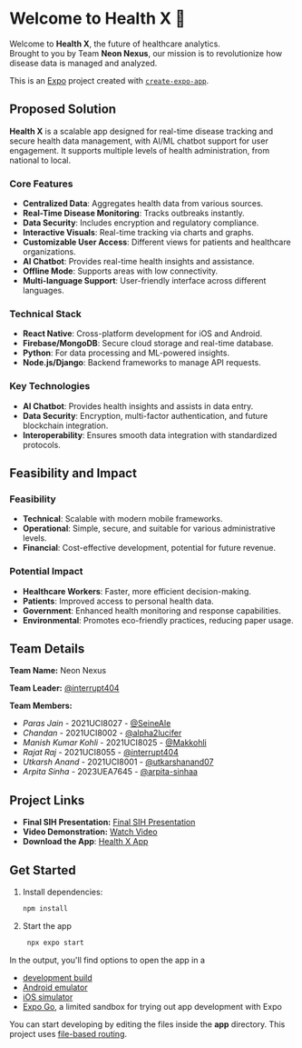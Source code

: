 # Welcome to Health X 👋

Welcome to **Health X**, the future of healthcare analytics.  
Brought to you by Team **Neon Nexus**, our mission is to revolutionize how disease data is managed and analyzed.

This is an [Expo](https://expo.dev) project created with [`create-expo-app`](https://www.npmjs.com/package/create-expo-app).

## Proposed Solution

**Health X** is a scalable app designed for real-time disease tracking and secure health data management, with AI/ML chatbot support for user engagement. It supports multiple levels of health administration, from national to local.

### Core Features
- **Centralized Data**: Aggregates health data from various sources.
- **Real-Time Disease Monitoring**: Tracks outbreaks instantly.
- **Data Security**: Includes encryption and regulatory compliance.
- **Interactive Visuals**: Real-time tracking via charts and graphs.
- **Customizable User Access**: Different views for patients and healthcare organizations.
- **AI Chatbot**: Provides real-time health insights and assistance.
- **Offline Mode**: Supports areas with low connectivity.
- **Multi-language Support**: User-friendly interface across different languages.

### Technical Stack
- **React Native**: Cross-platform development for iOS and Android.
- **Firebase/MongoDB**: Secure cloud storage and real-time database.
- **Python**: For data processing and ML-powered insights.
- **Node.js/Django**: Backend frameworks to manage API requests.

### Key Technologies
- **AI Chatbot**: Provides health insights and assists in data entry.
- **Data Security**: Encryption, multi-factor authentication, and future blockchain integration.
- **Interoperability**: Ensures smooth data integration with standardized protocols.

## Feasibility and Impact

### Feasibility
- **Technical**: Scalable with modern mobile frameworks.
- **Operational**: Simple, secure, and suitable for various administrative levels.
- **Financial**: Cost-effective development, potential for future revenue.

### Potential Impact
- **Healthcare Workers**: Faster, more efficient decision-making.
- **Patients**: Improved access to personal health data.
- **Government**: Enhanced health monitoring and response capabilities.
- **Environmental**: Promotes eco-friendly practices, reducing paper usage.


## Team Details

**Team Name:** Neon Nexus

**Team Leader:** [@interrupt404](https://github.com/interrupt404)

**Team Members:**

- *Paras Jain* - 2021UCI8027 - [@SeineAle](https://github.com/SeineAle)
- *Chandan* - 2021UCI8002 - [@alpha2lucifer](https://github.com/alpha2lucifer)
- *Manish Kumar Kohli* - 2021UCI8025 - [@Makkohli](https://github.com/Makkohli)
- *Rajat Raj* - 2021UCI8055 - [@interrupt404](https://github.com/interrupt404)
- *Utkarsh Anand* - 2021UCI8001 - [@utkarshanand07](https://github.com/utkarshanand07)
- *Arpita Sinha* - 2023UEA7645 - [@arpita-sinhaa](https://github.com/arpita-sinhaa)

## Project Links

- **Final SIH Presentation:** [Final SIH Presentation](https://drive.google.com/drive/folders/1qb5ITC6y7Re7kQTG4xF6VKaXPfceNs4C?usp=drive_link)
- **Video Demonstration:** [Watch Video](https://youtu.be/nmUQdu0u98c)
- **Download the App**: [Health X App](https://drive.google.com/file/d/1fK4nXfUUNcnBj9x1fl07AClZAuPXvWPJ/view?usp=sharing)

## Get Started

1. Install dependencies:

   ```bash
   npm install
   ```

2. Start the app

   ```bash
    npx expo start
   ```

In the output, you'll find options to open the app in a

- [development build](https://docs.expo.dev/develop/development-builds/introduction/)
- [Android emulator](https://docs.expo.dev/workflow/android-studio-emulator/)
- [iOS simulator](https://docs.expo.dev/workflow/ios-simulator/)
- [Expo Go](https://expo.dev/go), a limited sandbox for trying out app development with Expo

You can start developing by editing the files inside the **app** directory. This project uses [file-based routing](https://docs.expo.dev/router/introduction).
